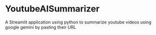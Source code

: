 # YoutubeAISummarizer
A Streamlit application using python to summarize youtube videos using google gemini  by pasting their URL 

